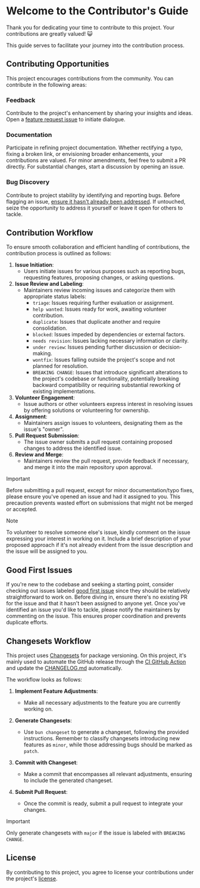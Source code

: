 # Welcome to the Contributor's Guide

Thank you for dedicating your time to contribute to this project. Your contributions are greatly valued! 😺

This guide serves to facilitate your journey into the contribution process.

## Contributing Opportunities

This project encourages contributions from the community. You can contribute in the following areas:

### Feedback

Contribute to the project's enhancement by sharing your insights and ideas. Open a [feature request issue](https://github.com/MesaTechLabs/gokit/issues/new?assignees=&labels=enhancement%2Ctriage&projects=&template=feature-request.yaml&title=%5BFeature%5D%3A+) to initiate dialogue.

### Documentation

Participate in refining project documentation. Whether rectifying a typo, fixing a broken link, or envisioning broader enhancements, your contributions are valued. For minor amendments, feel free to submit a PR directly. For substantial changes, start a discussion by opening an issue.

### Bug Discovery

Contribute to project stability by identifying and reporting bugs. Before flagging an issue, [ensure it hasn't already been addressed](https://github.com/MesaTechLabs/gokit/issues). If untouched, seize the opportunity to address it yourself or leave it open for others to tackle.

## Contribution Workflow

To ensure smooth collaboration and efficient handling of contributions, the contribution process is outlined as follows:

1. **Issue Initiation**:
   - Users initiate issues for various purposes such as reporting bugs, requesting features, proposing changes, or asking questions.
2. **Issue Review and Labeling**:
   - Maintainers review incoming issues and categorize them with appropriate status labels:
     - `triage`: Issues requiring further evaluation or assignment.
     - `help wanted`: Issues ready for work, awaiting volunteer contribution.
     - `duplicate`: Issues that duplicate another and require consolidation.
     - `blocked`: Issues impeded by dependencies or external factors.
     - `needs revision`: Issues lacking necessary information or clarity.
     - `under review`: Issues pending further discussion or decision-making.
     - `wontfix`: Issues falling outside the project's scope and not planned for resolution.
     - `BREAKING CHANGE`:  Issues that introduce significant alterations to the project's codebase or functionality, potentially breaking backward compatibility or requiring substantial reworking of existing implementations.
3. **Volunteer Engagement**:
   - Issue authors or other volunteers express interest in resolving issues by offering solutions or volunteering for ownership.
4. **Assignment**:
   - Maintainers assign issues to volunteers, designating them as the issue's "owner".
5. **Pull Request Submission**:
   - The issue owner submits a pull request containing proposed changes to address the identified issue.
6. **Review and Merge**:
   - Maintainers review the pull request, provide feedback if necessary, and merge it into the main repository upon approval.

> [!IMPORTANT]
> Before submitting a pull request, except for minor documentation/typo fixes, please ensure you've opened an issue and had it assigned to you. This precaution prevents wasted effort on submissions that might not be merged or accepted.

> [!NOTE]
> To volunteer to resolve someone else's issue, kindly comment on the issue expressing your interest in working on it. Include a brief description of your proposed approach if it's not already evident from the issue description and the issue will be assigned to you.

## Good First Issues

If you're new to the codebase and seeking a starting point, consider checking out issues labeled [good first issue](https://github.com/MesaTechLabs/gokit/issues?q=is%3Aissue+is%3Aopen+label%3A%22good+first+issue%22+-label%3A%22blocked+by+upstream%22) since they should be relatively straightforward to work on. Before diving in, ensure there's no existing PR for the issue and that it hasn't been assigned to anyone yet. Once you've identified an issue you'd like to tackle, please notify the maintainers by commenting on the issue. This ensures proper coordination and prevents duplicate efforts.

## Changesets Workflow

This project uses [Changesets](https://github.com/changesets/changesets) for package versioning. On this project, it's mainly used to automate the GitHub release through the [CI GitHub Action](.github/workflows/ci.yaml) and update the [CHANGELOG.md](./CHANGELOG.md) automatically.

The workflow looks as follows:

1. **Implement Feature Adjustments**:
   - Make all necessary adjustments to the feature you are currently working on.

2. **Generate Changesets**:
   - Use `bun changeset` to generate a changeset, following the provided instructions. Remember to classify changesets introducing new features as `minor`, while those addressing bugs should be marked as `patch`.

3. **Commit with Changeset**:
   - Make a commit that encompasses all relevant adjustments, ensuring to include the generated changeset.

4. **Submit Pull Request**:
   - Once the commit is ready, submit a pull request to integrate your changes.

> [!IMPORTANT]
> Only generate changesets with `major` if the issue is labeled with `BREAKING CHANGE`.

## License

By contributing to this project, you agree to license your contributions under the project's  [license](./LICENSE).
